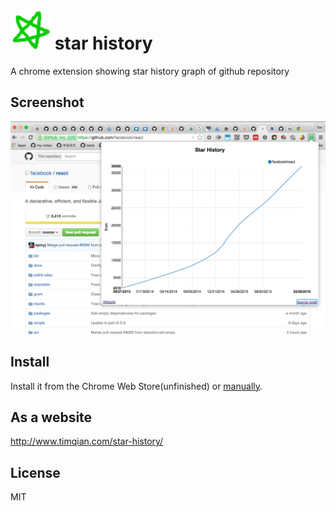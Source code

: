 
# ![](./assects/ico.png) star history
A chrome extension showing star history graph of github repository

## Screenshot
![](./assects/screenShot.png)

## Install

Install it from the Chrome Web Store(unfinished) or [manually](http://superuser.com/questions/247651/how-does-one-install-an-extension-for-chrome-browser-from-the-local-file-system/247654#247654
).

## As a website

http://www.timqian.com/star-history/

## License

MIT
